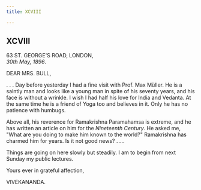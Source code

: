 ```yaml
---
title: XCVIII

---
```





  

  


## XCVIII

63 ST. GEORGE'S ROAD, LONDON,  
*30th May, 1896*.

DEAR MRS. BULL,

. . . Day before yesterday I had a fine visit with Prof. Max Müller. He
is a saintly man and looks like a young man in spite of his seventy
years, and his face is without a wrinkle. I wish I had half his love for
India and Vedanta. At the same time he is a friend of Yoga too and
believes in it. Only he has no patience with humbugs.

Above all, his reverence for Ramakrishna Paramahamsa is extreme, and he
has written an article on him for the *Nineteenth Century*. He asked me,
"What are you doing to make him known to the world?" Ramakrishna has
charmed him for years. Is it not good news? . . .

Things are going on here slowly but steadily. I am to begin from next
Sunday my public lectures.

Yours ever in grateful affection,

VIVEKANANDA.



